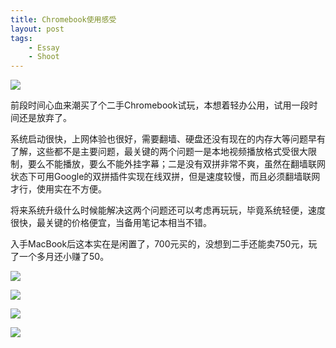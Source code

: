 ```yaml
---
title: Chromebook使用感受
layout: post
tags: 
    - Essay
    - Shoot
---
```

![](http://p5f9oscjk.bkt.clouddn.com/FgYBMNBGJBLglEgiwqcoGiE9DMD6)

前段时间心血来潮买了个二手Chromebook试玩，本想着轻办公用，试用一段时间还是放弃了。

系统启动很快，上网体验也很好，需要翻墙、硬盘还没有现在的内存大等问题早有了解，这些都不是主要问题，最关键的两个问题一是本地视频播放格式受很大限制，要么不能播放，要么不能外挂字幕；二是没有双拼非常不爽，虽然在翻墙联网状态下可用Google的双拼插件实现在线双拼，但是速度较慢，而且必须翻墙联网才行，使用实在不方便。

将来系统升级什么时候能解决这两个问题还可以考虑再玩玩，毕竟系统轻便，速度很快，最关键的价格便宜，当备用笔记本相当不错。

入手MacBook后这本实在是闲置了，700元买的，没想到二手还能卖750元，玩了一个多月还小赚了50。

![](http://p5f9oscjk.bkt.clouddn.com/FpqYM33N-FuOZaJlrNz7ytOFZL_K)

![](http://p5f9oscjk.bkt.clouddn.com/FtDISvVlsepKsGiN7x8bC5oG6kFh)

![](http://p5f9oscjk.bkt.clouddn.com/FqAcxslqYMGRAzaNlyy3CieDnft8)

![](http://p5f9oscjk.bkt.clouddn.com/Fs3JfucAuFynf0_bzxqV5XeuxE19)